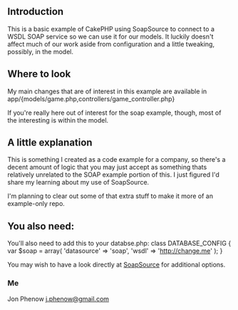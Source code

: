 ## Introduction

This is a basic example of CakePHP using SoapSource to connect to a WSDL SOAP service so we can use it for our models. It luckily doesn't affect much of our work aside from configuration and a little tweaking, possibly, in the model.

## Where to look

My main changes that are of interest in this example are available in app/{models/game.php,controllers/game_controller.php}

If you're really here out of interest for the soap example, though, most of the interesting is within the model.

## A little explanation

This is something I created as a code example for a company, so there's a decent amount of logic that you may just accept as something thats relatively unrelated to the SOAP example portion of this. I just figured I'd share my learning about my use of SoapSource. 

I'm planning to clear out some of that extra stuff to make it more of an example-only repo.

## You also need:

You'll also need to add this to your databse.php:
    class DATABASE_CONFIG {
        var $soap = array(
            'datasource' => 'soap',
            'wsdl' => 'http://change.me'
        );
    }

You may wish to have a look directly at [SoapSource](https://github.com/Pagebakers/soapsource) for additional options.

### Me

Jon Phenow j.phenow@gmail.com
